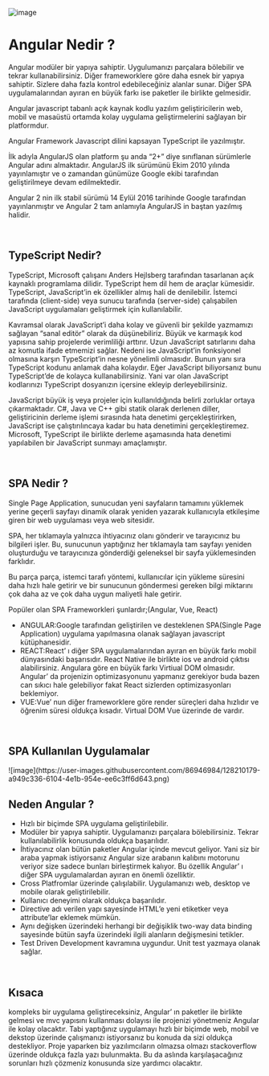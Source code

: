 ![image](https://user-images.githubusercontent.com/86946984/128199563-e171b58e-9420-4cda-a87d-14747a80cdb3.png)

<h1>Angular Nedir ?</h1>


<p>Angular modüler bir yapıya sahiptir. Uygulumanızı parçalara bölebilir ve tekrar kullanabilirsiniz. Diğer frameworklere göre daha esnek bir yapıya sahiptir. Sizlere daha fazla kontrol edebileceğiniz alanlar sunar. Diğer SPA uygulamalarından ayıran en büyük farkı ise paketler ile birlikte gelmesidir.</p>
<p>Angular javascript tabanlı açık kaynak kodlu yazılım geliştiricilerin web, mobil ve masaüstü ortamda kolay uygulama geliştirmelerini sağlayan bir platformdur.</p>
<p> Angular Framework Javascript dilini kapsayan TypeScript ile yazılmıştır.</p>
<p> İlk adıyla AngularJS olan platform şu anda “2+” diye sınıflanan sürümlerle Angular adını almaktadır. AngularJS ilk sürümünü Ekim 2010 yılında yayınlamıştır ve o zamandan günümüze Google ekibi tarafından geliştirilmeye devam edilmektedir.</p>
<p>Angular 2 nin ilk stabil sürümü 14 Eylül 2016 tarihinde Google tarafından yayınlanmıştır ve Angular 2 tam anlamıyla AngularJS in baştan yazılmış halidir.</p>
<br>
<h2>TypeScript Nedir?</h2>
<p>TypeScript, Microsoft çalışanı Anders Hejlsberg tarafından tasarlanan açık kaynaklı programlama dilidir. TypeScript hem dil hem de araçlar kümesidir. TypeScript, JavaScript’in ek özellikler almış hali de denilebilir. İstemci tarafında (client-side) veya sunucu tarafında (server-side) çalışabilen JavaScript uygulamaları geliştirmek için kullanılabilir.</p>
<p>Kavramsal olarak JavaScript’i daha kolay ve güvenli bir şekilde yazmamızı sağlayan “sanal editör” olarak da düşünebiliriz. Büyük ve karmaşık kod yapısına sahip projelerde verimliliği arttırır. Uzun JavaScript satırlarını daha az komutla ifade etmemizi sağlar. Nedeni ise JavaScript’in fonksiyonel olmasına karşın TypeScript’in nesne yönelimli olmasıdır. Bunun yanı sıra TypeScript kodunu anlamak daha kolaydır. Eğer JavaScript biliyorsanız bunu TypeScript’de de kolayca kullanabilirsiniz. Yani var olan JavaScript kodlarınızı TypeScript dosyanızın içersine ekleyip derleyebilirsiniz.</p>
<p>JavaScript büyük iş veya projeler için kullanıldığında belirli zorluklar ortaya çıkarmaktadır. C#, Java ve C++ gibi statik olarak derlenen diller, geliştiricinin derleme işlemi sırasında hata denetimi gerçekleştirirken, JavaScript ise çalıştırılıncaya kadar bu hata denetimini gerçekleştiremez. Microsoft, TypeScript ile birlikte derleme aşamasında hata denetimi yapılabilen bir JavaScript sunmayı amaçlamıştır.</p>
<br>
<h2>SPA Nedir ?</h2>
<p>Single Page Application, sunucudan yeni sayfaların tamamını yüklemek yerine geçerli sayfayı dinamik olarak yeniden yazarak kullanıcıyla etkileşime giren bir web uygulaması veya web sitesidir.</p>
<p>SPA, her tıklamayla yalnızca ihtiyacınız olanı gönderir ve tarayıcınız bu bilgileri işler. Bu, sunucunun yaptığınız her tıklamayla tam sayfayı yeniden oluşturduğu ve tarayıcınıza gönderdiği geleneksel bir sayfa yüklemesinden farklıdır.</p>
<p>Bu parça parça, istemci tarafı yöntemi, kullanıcılar için yükleme süresini daha hızlı hale getirir ve bir sunucunun göndermesi gereken bilgi miktarını çok daha az ve çok daha uygun maliyetli hale getirir.</p>
<p>Popüler olan SPA Frameworkleri şunlardır;(Angular, Vue, React)</p>
<p></p>
<ul>
<li>ANGULAR:Google tarafından geliştirilen ve desteklenen SPA(Single Page Application) uygulama yapılmasına olanak sağlayan javascript kütüphanesidir.</li>
<li>REACT:React’ ı diğer SPA uygulamalarından ayıran en büyük farkı mobil dünyasındaki başarısıdır. React Native ile birlikte ios ve android çıktısı alabilirsiniz. Angulara göre en büyük farkı Virtiual DOM olmasıdır. Angular’ da projenizin optimizasyonunu yapmanız gerekiyor buda bazen can sıkıcı hale gelebiliyor fakat React sizlerden optimizasyonları beklemiyor.</li>
<li>VUE:Vue’ nun diğer frameworklere göre render süreçleri daha hızlıdır ve öğrenim süresi oldukça kısadır. Virtual DOM Vue üzerinde de vardır.</li>
</ul>
<br>
<h2>SPA Kullanılan Uygulamalar</h2>
![image](https://user-images.githubusercontent.com/86946984/128210179-a949c336-6104-4e1b-954e-ee6c3ff6d643.png)

<h2>Neden Angular ?</h2>
<ul>
<li>Hızlı bir biçimde SPA uygulama geliştirilebilir.</li>
<li>Modüler bir yapıya sahiptir. Uygulamanızı parçalara bölebilirsiniz. Tekrar kullanılabilirlik konusunda oldukça başarılıdır.</li>
<li>İhtiyacınız olan bütün paketler Angular içinde mevcut geliyor. Yani siz bir araba yapmak istiyorsanız Angular size arabanın kalıbını motorunu veriyor size sadece bunları birleştirmek kalıyor. Bu özellik Angular’ ı diğer SPA uygulamalardan ayıran en önemli özelliktir.</li>
<li>Cross Platfromlar üzerinde çalışılabilir. Uygulamanızı web, desktop ve mobile olarak geliştirilebilir.</li>
<li>Kullanıcı deneyimi olarak oldukça başarılıdır.</li>
<li>Directive adı verilen yapı sayesinde HTML’e yeni etiketker veya attribute’lar eklemek mümkün.</li>
<li>Aynı değişken üzerindeki herhangi bir değişiklik two-way data binding sayesinde bütün sayfa üzerindeki ilgili alanların değişmesini tetikler.</li>
<li>Test Driven Development kavramına uygundur. Unit test yazmaya olanak sağlar.</li>
</ul>
<br>
<h2>Kısaca</h2>
<p> kompleks bir uygulama geliştireceksiniz, Angular’ ın paketler ile birlikte gelmesi ve mvc yapısını kullanması dolayısı ile projenizi yönetmeniz Angular ile kolay olacaktır. Tabi yaptığınız uygulamayı hızlı bir biçimde web, mobil ve dekstop üzerinde çalışmanızı istiyorsanız bu konuda da sizi oldukça destekliyor. Proje yaparken biz yazılımcıların olmazsa olmazı stackoverflow üzerinde oldukça fazla yazı bulunmakta. Bu da aslında karşılaşacağınız sorunları hızlı çözmeniz konusunda size yardımcı olacaktır.</p>
